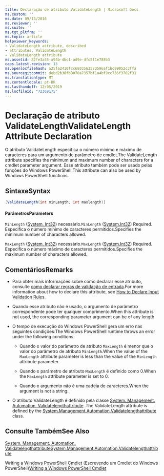 ```yaml
---
title: Declaração de atributo ValidateLength | Microsoft Docs
ms.custom: ''
ms.date: 09/13/2016
ms.reviewer: ''
ms.suite: ''
ms.tgt_pltfrm: ''
ms.topic: article
helpviewer_keywords:
- ValidateLength attribute, described
- attributes, ValidateLength
- ValidateLength attribute
ms.assetid: 82fe3a35-a94b-4bc1-ad9e-dfc5f1e788b3
caps.latest.revision: 13
ms.openlocfilehash: a25fa2410fcc6803563573596af1bc99052c3ffa
ms.sourcegitcommit: debd2b38fb8070a7357bf1a4bf9cc736f3702f31
ms.translationtype: MT
ms.contentlocale: pt-BR
ms.lasthandoff: 12/05/2019
ms.locfileid: "72369175"
---
```

# <a name="validatelength-attribute-declaration"></a><span data-ttu-id="7ed40-102">Declaração de atributo ValidateLength</span><span class="sxs-lookup"><span data-stu-id="7ed40-102">ValidateLength Attribute Declaration</span></span>

<span data-ttu-id="7ed40-103">O atributo ValidateLength especifica o número mínimo e máximo de caracteres para um argumento de parâmetro de cmdlet.</span><span class="sxs-lookup"><span data-stu-id="7ed40-103">The ValidateLength attribute specifies the minimum and maximum number of characters for a cmdlet parameter argument.</span></span> <span data-ttu-id="7ed40-104">Esse atributo também pode ser usado pelas funções do Windows PowerShell.</span><span class="sxs-lookup"><span data-stu-id="7ed40-104">This attribute can also be used by Windows PowerShell functions.</span></span>

## <a name="syntax"></a><span data-ttu-id="7ed40-105">Sintaxe</span><span class="sxs-lookup"><span data-stu-id="7ed40-105">Syntax</span></span>

```csharp
[ValidateLength(int minLength, int maxlength)]
```

#### <a name="parameters"></a><span data-ttu-id="7ed40-106">Parâmetros</span><span class="sxs-lookup"><span data-stu-id="7ed40-106">Parameters</span></span>

<span data-ttu-id="7ed40-107">`MinLength` ([System. Int32](/dotnet/api/System.Int32)) necessário.</span><span class="sxs-lookup"><span data-stu-id="7ed40-107">`MinLength` ([System.Int32](/dotnet/api/System.Int32)) Required.</span></span> <span data-ttu-id="7ed40-108">Especifica o número mínimo de caracteres permitidos.</span><span class="sxs-lookup"><span data-stu-id="7ed40-108">Specifies the minimum number of characters allowed.</span></span>

<span data-ttu-id="7ed40-109">`MaxLength` ([System. Int32](/dotnet/api/System.Int32)) necessário.</span><span class="sxs-lookup"><span data-stu-id="7ed40-109">`MaxLength` ([System.Int32](/dotnet/api/System.Int32)) Required.</span></span> <span data-ttu-id="7ed40-110">Especifica o número máximo de caracteres permitidos.</span><span class="sxs-lookup"><span data-stu-id="7ed40-110">Specifies the maximum number of characters allowed.</span></span>

## <a name="remarks"></a><span data-ttu-id="7ed40-111">Comentários</span><span class="sxs-lookup"><span data-stu-id="7ed40-111">Remarks</span></span>

- <span data-ttu-id="7ed40-112">Para obter mais informações sobre como declarar esse atributo, consulte [como declarar regras de validação de entrada](./how-to-validate-parameter-input.md).</span><span class="sxs-lookup"><span data-stu-id="7ed40-112">For more information about how to declare this attribute, see [How to Declare Input Validation Rules](./how-to-validate-parameter-input.md).</span></span>

- <span data-ttu-id="7ed40-113">Quando esse atributo não é usado, o argumento de parâmetro correspondente pode ter qualquer comprimento.</span><span class="sxs-lookup"><span data-stu-id="7ed40-113">When this attribute is not used, the corresponding parameter argument can be of any length.</span></span>

- <span data-ttu-id="7ed40-114">O tempo de execução do Windows PowerShell gera um erro nas seguintes condições:</span><span class="sxs-lookup"><span data-stu-id="7ed40-114">The Windows PowerShell runtime throws an error under the following conditions:</span></span>

    - <span data-ttu-id="7ed40-115">Quando o valor do parâmetro de atributo `MaxLength` é menor que o valor do parâmetro de atributo `MinLength`.</span><span class="sxs-lookup"><span data-stu-id="7ed40-115">When the value of the `MaxLength` attribute parameter is less than the value of the `MinLength` attribute parameter.</span></span>

    - <span data-ttu-id="7ed40-116">Quando o parâmetro de atributo `MaxLength` é definido como 0.</span><span class="sxs-lookup"><span data-stu-id="7ed40-116">When the `MaxLength` attribute parameter is set to 0.</span></span>

    - <span data-ttu-id="7ed40-117">Quando o argumento não é uma cadeia de caracteres.</span><span class="sxs-lookup"><span data-stu-id="7ed40-117">When the argument is not a string.</span></span>

- <span data-ttu-id="7ed40-118">O atributo ValidateLength é definido pela classe [System. Management. Automation. Validatelengthattribute](/dotnet/api/System.Management.Automation.ValidateLengthAttribute) .</span><span class="sxs-lookup"><span data-stu-id="7ed40-118">The ValidateLength attribute is defined by the [System.Management.Automation.Validatelengthattribute](/dotnet/api/System.Management.Automation.ValidateLengthAttribute) class.</span></span>

## <a name="see-also"></a><span data-ttu-id="7ed40-119">Consulte Também</span><span class="sxs-lookup"><span data-stu-id="7ed40-119">See Also</span></span>

[<span data-ttu-id="7ed40-120">System. Management. Automation. Validatelengthattribute</span><span class="sxs-lookup"><span data-stu-id="7ed40-120">System.Management.Automation.Validatelengthattribute</span></span>](/dotnet/api/System.Management.Automation.ValidateLengthAttribute)

<span data-ttu-id="7ed40-121">[Writing a Windows PowerShell Cmdlet](./writing-a-windows-powershell-cmdlet.md) (Escrevendo um Cmdlet do Windows PowerShell)</span><span class="sxs-lookup"><span data-stu-id="7ed40-121">[Writing a Windows PowerShell Cmdlet](./writing-a-windows-powershell-cmdlet.md)</span></span>
